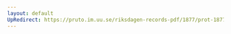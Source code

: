 ```yaml
---
layout: default
UpRedirect: https://pruto.im.uu.se/riksdagen-records-pdf/1877/prot-1877--ak--064/prot-1877--ak--064_030.pdf
---
```

